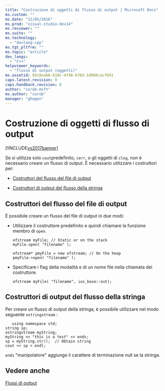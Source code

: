 ```yaml
---
title: "Costruzione di oggetti di flusso di output | Microsoft Docs"
ms.custom: ""
ms.date: "12/05/2016"
ms.prod: "visual-studio-dev14"
ms.reviewer: ""
ms.suite: ""
ms.technology: 
  - "devlang-cpp"
ms.tgt_pltfrm: ""
ms.topic: "article"
dev_langs: 
  - "C++"
helpviewer_keywords: 
  - "flusso di output (oggetti)"
ms.assetid: 93c8eab6-610c-4f48-b76d-1d960cac7641
caps.latest.revision: 9
caps.handback.revision: 8
author: "corob-msft"
ms.author: "corob"
manager: "ghogen"
---
```

# Costruzione di oggetti di flusso di output
[!INCLUDE[vs2017banner](../assembler/inline/includes/vs2017banner.md)]

Se si utilizza solo `cout`predefinito, `cerr`, o gli oggetti di `clog`, non è necessario creare un flusso di output.  È necessario utilizzare i costruttori per:  
  
-   [Costruttori del flusso del file di output](#vclrfoutputfilestreamconstructorsanchor1)  
  
-   [Costruttori di output del flusso della stringa](#vclrfoutputstringstreamconstructorsanchor2)  
  
##  <a name="vclrfoutputfilestreamconstructorsanchor1"></a> Costruttori del flusso del file di output  
 È possibile creare un flusso del file di output in due modi:  
  
-   Utilizzare il costruttore predefinito e quindi chiamare la funzione membro di `open`.  
  
    ```  
    ofstream myFile; // Static or on the stack  
    myFile.open( "filename" );  
  
    ofstream* pmyFile = new ofstream; // On the heap  
    pmyFile->open( "filename" );  
    ```  
  
-   Specificare i flag della modalità e di un nome file nella chiamata del costruttore.  
  
    ```  
    ofstream myFile( "filename", ios_base::out);  
    ```  
  
##  <a name="vclrfoutputstringstreamconstructorsanchor2"></a> Costruttori di output del flusso della stringa  
 Per creare un flusso di output della stringa, è possibile utilizzare nel modo seguente `ostringstream` :  
  
```  
   using namespace std;  
string sp;  
ostringstream myString;  
myString << "this is a test" << ends;  
sp = myString.str();  // Obtain string  
cout << sp < endl;   
```  
  
 `ends` "manipolatore" aggiunge il carattere di terminazione null se la stringa.  
  
## Vedere anche  
 [Flussi di output](../standard-library/output-streams.md)